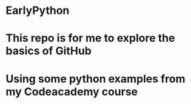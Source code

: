 # EarlyPython

# This repo is for me to explore the basics of GitHub
# Using some python examples from my Codeacademy course

